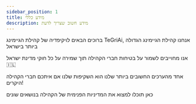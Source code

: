 ```yaml
---
sidebar_position: 1
title: מידע כללי
description: מידע חשוב שצריך לדעת
---
```


ברוכים הבאים לויקיפדיה של קהילת הגיימינג TeGriAi, אנחנו קהילת הגיימינג הגדולה ביותר בישראל

אנו מחוייבים לשמור על בטיחות חברי הקהילה תוך שמירה על כל חוקי מדינת ישראל 🇮🇱

אחד מהערכים החשובים ביותר שלנו הוא השקיפות שלנו אם איתכם חברי הקהילה היקרים!

כאן תוכלו למצוא את המדיניות הפנימית של הקהילה בנושאים שונים